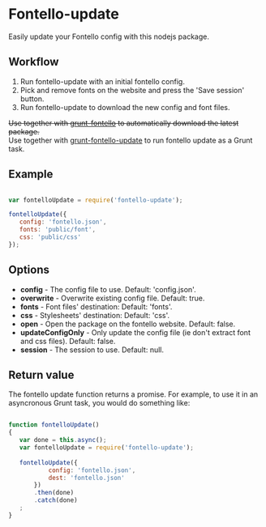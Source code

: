 # Fontello-update

Easily update your Fontello config with this nodejs package.

## Workflow

1. Run fontello-update with an initial fontello config.
2. Pick and remove fonts on the website and press the 'Save session' button.
3. Run fontello-update to download the new config and font files.

~~Use together with [grunt-fontello](https://www.npmjs.org/package/grunt-fontello) to automatically download the latest package.~~  
Use together with [grunt-fontello-update](https://www.npmjs.org/package/grunt-fontello-update) to run fontello update as a Grunt task.

## Example

 ```javascript

var fontelloUpdate = require('fontello-update');

fontelloUpdate({
	config: 'fontello.json',
	fonts: 'public/font',
	css: 'public/css'
});

```

## Options
* **config** - The config file to use. Default: 'config.json'.
* **overwrite** - Overwrite existing config file. Default: true.
* **fonts** - Font files' destination: Default: 'fonts'.
* **css** - Stylesheets' destination: Default: 'css'.
* **open** - Open the package on the fontello website. Default: false.
* **updateConfigOnly** - Only update the config file (ie don't extract font and css files). Default: false.
* **session** - The session to use. Default: null.

## Return value
The fontello update function returns a promise. For example, to use it in an
asyncronous Grunt task, you would do something like:

 ```javascript

function fontelloUpdate()
{
	var done = this.async();
	var fontelloUpdate = require('fontello-update');
	
	fontelloUpdate({
			config: 'fontello.json',
			dest: 'fontello.json'
		})
		.then(done)
		.catch(done)
	;
}

 ```

